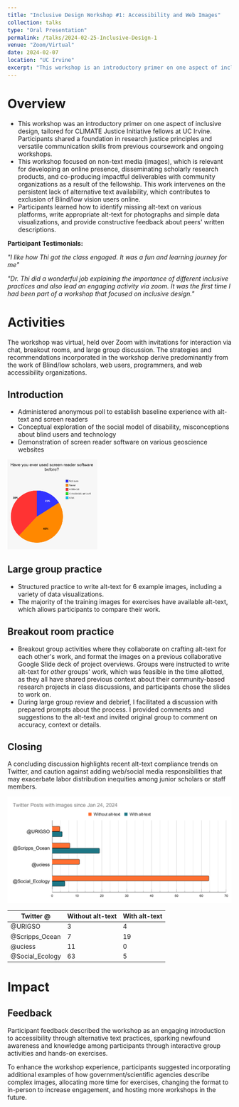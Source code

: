 ```yaml
---
title: "Inclusive Design Workshop #1: Accessibility and Web Images"
collection: talks
type: "Oral Presentation"
permalink: /talks/2024-02-25-Inclusive-Design-1
venue: "Zoom/Virtual"
date: 2024-02-07
location: "UC Irvine"
excerpt: "This workshop is an introductory primer on one aspect of inclusive design, tailored for CLIMATE Justice Initiative fellows at UC Irvine"
---
```

# Overview

* This workshop was an introductory primer on one aspect of inclusive design, tailored for CLIMATE Justice Initiative fellows at UC Irvine. Participants shared a foundation in research justice principles and versatile communication skills from previous coursework and ongoing workshops. 
* This workshop focused on non-text media (images), which is relevant for developing an online presence, disseminating scholarly research products, and co-producing impactful deliverables with community organizations as a result of the fellowship. This work intervenes on the persistent lack of alternative text availability, which contributes to exclusion of Blind/low vision users online.
* Participants learned how to identify missing alt-text on various platforms, write appropriate alt-text for photographs and simple data visualizations, and provide constructive feedback about peers' written descriptions.

**Participant Testimonials:** 

*"I like how Thi got the class engaged. It was a fun and learning journey for me"*

*"Dr. Thi did a wonderful job explaining the importance of different inclusive practices and also lead an engaging activity via zoom. It was the first time I had been part of a workshop that focused on inclusive design."*

# Activities
The workshop was virtual, held over Zoom with invitations for interaction via chat, breakout rooms, and large group discussion. The strategies and recommendations incorporated in the workshop derive predominantly from the work of Blind/low scholars, web users, programmers, and web accessibility organizations. 

## Introduction
* Administered anonymous poll to establish baseline experience with alt-text and screen readers
* Conceptual exploration of the social model of disability, misconceptions about blind users and technology
* Demonstration of screen reader software on various geoscience websites
  
<img src="/images/inclusive_design_screenreader_annotate.png"  width="40%" height="40%" alt = "Pie chart showing screenreader usage: 46% never, 38% a little bit, 15% not sure">

## Large group practice
* Structured practice to write alt-text for 6 example images, including a variety of data visualizations.  
* The majority of the training images for exercises have available alt-text, which allows participants to compare their work.

## Breakout room practice
* Breakout group activities where they collaborate on crafting alt-text for each other's work, and format the images on a previous collaborative Google Slide deck of project overviews. Groups were instructed to write alt-text for *other* groups' work, which was feasible in the time allotted, as they all have shared previous context about their community-based research projects in class discussions, and participants chose the slides to work on.
* During large group review and debrief, I facilitated a discussion with prepared prompts about the process. I provided comments and suggestions to the alt-text and invited original group to comment on accuracy, context or details. 

## Closing

A concluding discussion highlights recent alt-text compliance trends on Twitter, and caution against adding web/social media responsibilities that may exacerbate labor distribution inequities among junior scholars or staff members.

![Bar chart showing number Twitter posts with images with and without alt-text since Jan 24 (2 weeks) for different university groups. UCI Social Ecology posts the most images without alt-text, whereas Scripps Ocean posts the most images with alt-text.](/images/Twitter_posts_jan_24.svg "2-week period of Twitter Posts 1/24/24 to 2/6/24")

| Twitter @       | Without alt-text | With alt-text |
|-----------------|------------------|---------------|
| @URIGSO         | 3                | 4             |
| @Scripps_Ocean  | 7                | 19            |
| @uciess         | 11               | 0             |
| @Social_Ecology | 63               | 5             |

# Impact

## Feedback
Participant feedback described the workshop as an engaging introduction to accessibility through alternative text practices, sparking newfound awareness and knowledge among participants through interactive group activities and hands-on exercises.

To enhance the workshop experience, participants suggested incorporating additional examples of how government/scientific agencies describe complex images, allocating more time for exercises, changing the format to in-person to increase engagement, and hosting more workshops in the future.
